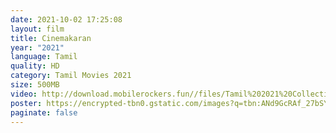 ```yaml
---
date: 2021-10-02 17:25:08
layout: film
title: Cinemakaran
year: "2021"
language: Tamil
quality: HD
category: Tamil Movies 2021
size: 500MB
video: http://download.mobilerockers.fun//files/Tamil%202021%20Collection/Cinemakaran%20(2021)/Cinemakaran%20(2021)%20Full%20Movies/Cinemakaran%20(2021)%20HDRip/Cinemakaran%20(2021)%20HDRip%20Single%20Part.mp4
poster: https://encrypted-tbn0.gstatic.com/images?q=tbn:ANd9GcRAf_27bSYX8zfzU3NY0iAOUNcDyV29LmquCg&usqp=CAU
paginate: false
---
```

